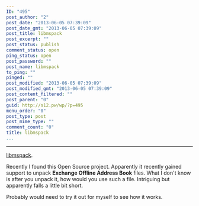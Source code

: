```yaml
---
ID: "495"
post_author: "2"
post_date: "2013-06-05 07:39:09"
post_date_gmt: "2013-06-05 07:39:09"
post_title: libmspack
post_excerpt: ""
post_status: publish
comment_status: open
ping_status: open
post_password: ""
post_name: libmspack
to_ping: ""
pinged: ""
post_modified: "2013-06-05 07:39:09"
post_modified_gmt: "2013-06-05 07:39:09"
post_content_filtered: ""
post_parent: "0"
guid: http://s12.pw/wp/?p=495
menu_order: "0"
post_type: post
post_mime_type: ""
comment_count: "0"
title: libmspack
...
```

---

<a href="http://www.cabextract.org.uk/libmspack/">libmspack</a>.

Recently I found this Open Source project.  Apparently it recently gained support to unpack <strong>Exchange Offline Address Book</strong> files.  What I don't know is after you unpack it, how would you use such a file.  Intriguing but apparently falls a little bit short.

Probably would need to try it out for myself to see how it works.

&nbsp;

&nbsp;

